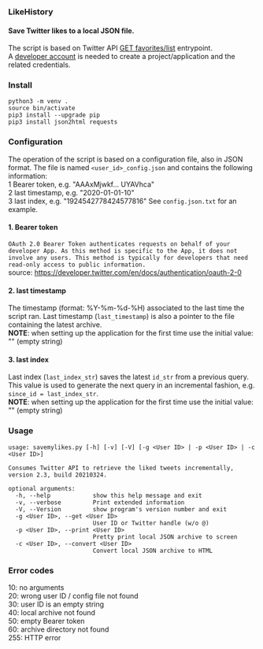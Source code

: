 ### LikeHistory
#### Save Twitter likes to a local JSON file.
The script is based on Twitter API [GET favorites/list](https://developer.twitter.com/en/docs/twitter-api/v1/tweets/post-and-engage/api-reference/get-favorites-list) entrypoint.</br>
A [developer account](https://developer.twitter.com/) is needed to create a project/application and the related credentials.</br>

### Install
```
python3 -m venv .
source bin/activate
pip3 install --upgrade pip
pip3 install json2html requests
```

### Configuration
The operation of the script is based on a configuration file, also in JSON format. The file is named `<user_id>_config.json` and contains the following information:</br>
1 Bearer token, e.g. "AAAxMjwkf... UYAVhca"</br>
2 last timestamp, e.g. "2020-01-01-10"</br>
3 last index, e.g. "1924542778424577816"
See `config.json.txt` for an example.

#### 1. Bearer token
`OAuth 2.0 Bearer Token authenticates requests on behalf of your developer App. As this method is specific to the App, it does not involve any users. This method is typically for developers that need read-only access to public information.`</br>
source: https://developer.twitter.com/en/docs/authentication/oauth-2-0

#### 2. last timestamp
The timestamp (format: %Y-%m-%d-%H) associated to the last time the script ran. Last timestamp (`last_timestamp`) is also a pointer to the file containing the latest archive.</br>
**NOTE**: when setting up the application for the first time use the initial value: "" (empty string)

#### 3. last index
Last index (`last_index_str`) saves the latest `id_str` from a previous query. This value is used to generate the next query in an incremental fashion, e.g. `since_id = last_index_str`.</br>
**NOTE**: when setting up the application for the first time use the initial value: "" (empty string)

### Usage
```
usage: savemylikes.py [-h] [-v] [-V] [-g <User ID> | -p <User ID> | -c <User ID>]

Consumes Twitter API to retrieve the liked tweets incrementally, version 2.3, build 20210324.

optional arguments:
  -h, --help            show this help message and exit
  -v, --verbose         Print extended information
  -V, --Version         show program's version number and exit
  -g <User ID>, --get <User ID>
                        User ID or Twitter handle (w/o @)
  -p <User ID>, --print <User ID>
                        Pretty print local JSON archive to screen
  -c <User ID>, --convert <User ID>
                        Convert local JSON archive to HTML
```

### Error codes
10: no arguments</br>
20: wrong user ID / config file not found</br>
30: user ID is an empty string</br>
40: local archive not found</br>
50: empty Bearer token</br>
60: archive directory not found</br>
255: HTTP error</br>

